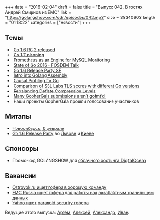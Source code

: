 +++
date = "2016-02-04"
draft = false
title = "Выпуск 042. В гостях Андрей Смирнов из EMC"
link = "https://golangshow.com/cdn/episodes/042.mp3"
size = 38340603
length = "01:18:22"
categories = ["новости"]
+++

## Темы
-  [Go 1.6  RC 2 released](https://groups.google.com/forum/#!topic/golang-nuts/9CQ9GRuL1GI)
-  [Go 1.7 planning](https://groups.google.com/forum/#!topic/golang-dev/TerfinvPffw)
-  [Prometheus as an Engine for MySQL Monitoring](https://www.percona.com/blog/2016/01/14/prometheus-as-an-engine-for-mysql-monitoring/)
-  [State of Go 2016 - FOSDEM Talk](https://talks.golang.org/2016/state-of-go.slide)
-  [Go 1.6 Release Party SF](http://www.meetup.com/golangsf/events/226090306/)
-  [Intro into Golang Assembly](https://goroutines.com/asm)
-  [Causal Profiling for Go](http://morsmachine.dk/causalprof)
-  [Comparison of SSL Labs TLS scores with different Go versions](https://aoeus.com/gotls/)
-  [Rebalancing Deflate Compression Levels](https://blog.klauspost.com/rebalancing-deflate-compression-levels/)
-  [Many GopherGala submissions aren’t gofmt’d ](https://twitter.com/peterbourgon/status/694992100056788992)
-  Наши проекты GopherGala прошли голосование участников

## Митапы
- [Новосибирск, 6 февраля](http://golang-nsk.party)
- [Go 1.6 Release Party](https://github.com/golang/go/wiki/Go-1.6-release-party) во [Львове](http://www.meetup.com/Lviv-Golang-Group/events/228344940/) и [Киеве](http://www.meetup.com/uagolang/events/228343484/)

## Спонсоры
- Промо-код GOLANGSHOW для [облачного хостинга DigitalOcean](https://www.digitalocean.com/?utm_campaign=golangshow&utm_medium=podcast&refcode=63eedb038a3e)

## Вакансии
- [Ostrovok.ru ищет гофера в хорошую команду](https://ostrovok.ru/about/jobs/175/)
- [EMC Russia ищет гофера для работы над экзабайтным хранилищем данных](http://hh.ru/vacancy/15740817)
- [Yahoo ищет paranoid security гофера](https://t.co/DtTKEblRCS)

Ведущие этого выпуска: [Артём](https://twitter.com/miolini), [Алексей](https://twitter.com/paaleksey), [Александр](https://twitter.com/LK4D4math), [Иван](https://twitter.com/idanyliuk).
